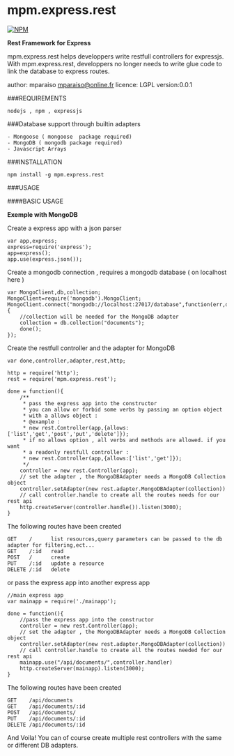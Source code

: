 mpm.express.rest
================

[![NPM](https://nodei.co/npm/mpm.express.rest.png)](https://nodei.co/npm/mpm.express.rest/)

**Rest Framework for Express**

mpm.express.rest helps developpers write restfull controllers 
for expressjs. With mpm.express.rest, developpers no longer needs
to write glue code to link the database to express routes.

author: mparaiso <mparaiso@online.fr>
licence: LGPL
version:0.0.1

###REQUIREMENTS

	nodejs , npm , expressjs

###Database support through builtin adapters

	- Mongoose ( mongoose  package required)
	- MongoDB ( mongodb package required)
	- Javascript Arrays

###INSTALLATION

	npm install -g mpm.express.rest

###USAGE

####BASIC USAGE

**Exemple with MongoDB**

Create a express app with a json parser

	var app,express;
	express=require('express');
	app=express();
	app.use(express.json());

Create a mongodb connection , requires a mongodb database ( on localhost here )


	var MongoClient,db,collection;
	MongoClient=require('mongodb').MongoClient;
	MongoClient.connect("mongodb://localhost:27017/database",function(err,db){
		//collection will be needed for the MongoDB adapter
		collection = db.collection("documents");
		done();
	});

Create the restfull controller and the adapter for MongoDB

	var done,controller,adapter,rest,http;
	
	http = require('http');
	rest = require('mpm.express.rest');
	
	done = function(){
		/**
		 * pass the express app into the constructor
		 * you can allow or forbid some verbs by passing an option object 
		 * with a allows object : 
		 * @example :
		 * new rest.Controller(app,{allows:['list','get','post','put','delete']});
		 * if no allows option , all verbs and methods are allowed. if you want
		 * a readonly restfull controller : 
		 * new rest.Controller(app,{allows:['list','get']});
		 */
		controller = new rest.Controller(app);
		// set the adapter , the MongoDBAdapter needs a MongoDB Collection object
		controller.setAdapter(new rest.adapter.MongoDBAdapter(collection))
		// call controller.handle to create all the routes needs for our rest api
		http.createServer(controller.handle()).listen(3000);
	}

The following routes have been created

	GET    / 	  list resources,query parameters can be passed to the db adapter for filtering,ect...
	GET    /:id   read
	POST   /      create
	PUT    /:id   update a resource
	DELETE /:id   delete

or pass the express app into another express app

	//main express app
	var mainapp = require('./mainapp');

	done = function(){
		//pass the express app into the constructor
		controller = new rest.Controller(app);
		// set the adapter , the MongoDBAdapter needs a MongoDB Collection object
		controller.setAdapter(new rest.adapter.MongoDBAdapter(collection))
		// call controller.handle to create all the routes needed for our rest api
		mainapp.use("/api/documents/",controller.handler)
		http.createServer(mainapp).listen(3000);
	}

The following routes have been created

	GET    /api/documents
	GET    /api/documents/:id
	POST   /api/documents/
	PUT    /api/documents/:id
	DELETE /api/documents/:id

And Voila! You can of course create multiple rest controllers with the same or different DB adapters.